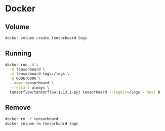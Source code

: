 # Docker

## Volume

```sh
docker volume create tensorboard-logs
```

## Running

```sh
docker run -d \
  -h tensorboard \
  -v tensorboard-logs:/logs \
  -p 6006:6006 \
  --name tensorboard \
  --restart always \
  tensorflow/tensorflow:1.13.1-py3 tensorboard --logdir=/logs --host 0.0.0.0
```

## Remove

```sh
docker rm -f tensorboard
docker volume rm tensorboard-logs
```
